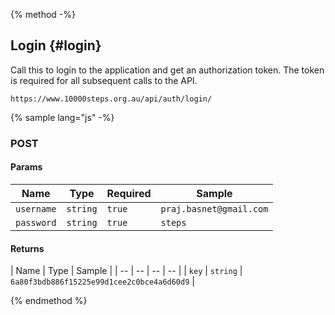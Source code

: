 {% method -%}
## Login {#login}

Call this to login to the application and get an authorization token. The token is required for all subsequent calls to the API.
``` 
https://www.10000steps.org.au/api/auth/login/ 
```

{% sample lang="js" -%}

### POST ###
#### Params ####
| Name | Type | Required | Sample |
| -- | -- | -- | -- |
| `username` | `string` | `true` | `praj.basnet@gmail.com` |
| `password` | `string` | `true` | `steps` |

#### Returns ####
| Name | Type | Sample |
| -- | -- | -- | -- |
| `key` | `string` | `6a80f3bdb886f15225e99d1cee2c0bce4a6d60d9` |

{% endmethod %}